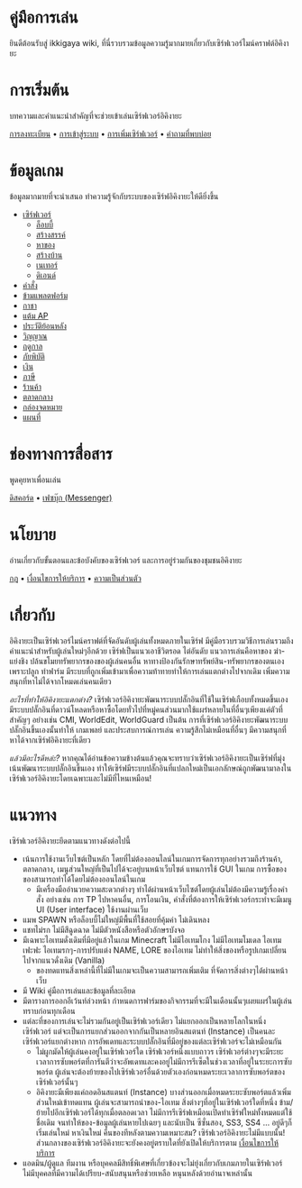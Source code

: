 # คู่มือการเล่น

ยินดีต้อนรับสู่ ikkigaya wiki, ที่นี่รวบรวมข้อมูลความรู้มากมายเกี่ยวกับเซิร์ฟเวอร์ไมน์คราฟต์อิคิงายะ

# การเริ่มต้น

บทความและคำแนะนำสำคัญที่จะช่วยเข้าเล่นเซิร์ฟเวอร์อิคิงายะ

[การลงทะเบียน](/wiki/register) • [การเข้าสู่ระบบ](/wiki/login) • [การเพิ่มเซิร์ฟเวอร์](/wiki/add-server) • [คำถามที่พบบ่อย](/wiki/faq)

# ข้อมูลเกม

ข้อมูลมากมายที่จะนำเสนอ ทำความรู้จักกับระบบของเซิร์ฟอิคิงายะให้ดียิ่งขึ้น

- [เซิร์ฟเวอร์](/wiki/servers)
  - <a href="/wiki/servers/lobby" class="bgc-color-base0C w-120px h-35px pl-5px pr-5px d-flex ai-center jc-space-between td-none br-4px boxs-border-box bgs-cover bgpos-calc-50%+0px-50% tst-all-.12s-ease-in-out hover:bgpos-calc-50%+-20px-50% focus:bgpos-calc-50%+-20px-50% hover:td-none" style=" background-image: url('https://minecraftitemids.com/item/64/cyan_stained_glass_pane.png');"><div class="fs-13px c-color-f8f8f8 ff-base-font">ล็อบบี้</div><div class="w-28px h-28px bgs-cover bgpos-center" style=" background-image: url('https://minecraftitemids.com/item/64/tube_coral.png');"></div></a>
  - <a href="/wiki/servers/creative" class="bgc-color-base0D w-120px h-35px pl-5px pr-5px d-flex ai-center jc-space-between td-none br-4px boxs-border-box bgs-cover bgpos-calc-50%+0px-50% tst-all-.12s-ease-in-out hover:bgpos-calc-50%+-20px-50% focus:bgpos-calc-50%+-20px-50% hover:td-none" style=" background-image: url('https://minecraftitemids.com/item/64/cyan_stained_glass_pane.png');"><div class="fs-13px c-color-f8f8f8 ff-base-font">สร้างสรรค์</div><div class="w-28px h-28px bgs-cover bgpos-center" style=" background-image: url('https://minecraftitemids.com/item/64/water_bucket.png');"></div></a>
  - <a href="/wiki/servers" class="bgc-color-base09 w-120px h-35px pl-5px pr-5px d-flex ai-center jc-space-between td-none br-4px boxs-border-box bgs-cover bgpos-calc-50%+0px-50% tst-all-.12s-ease-in-out hover:bgpos-calc-50%+-20px-50% focus:bgpos-calc-50%+-20px-50% hover:td-none" style=" background-image: url('https://minecraftitemids.com/item/64/orange_stained_glass_pane.png');"><div class="fs-13px c-color-f8f8f8 ff-base-font">หาของ</div><div class="w-28px h-28px bgs-cover bgpos-center" style=" background-image: url('https://minecraftitemids.com/item/64/wheat.png');"></div></a>
  - <a href="/wiki/servers" class="bgc-color-base0F w-120px h-35px pl-5px pr-5px d-flex ai-center jc-space-between td-none br-4px boxs-border-box bgs-cover bgpos-calc-50%+0px-50% tst-all-.12s-ease-in-out hover:bgpos-calc-50%+-20px-50% focus:bgpos-calc-50%+-20px-50% hover:td-none" style=" background-image: url('https://minecraftitemids.com/item/64/orange_stained_glass_pane.png');"><div class="fs-13px c-color-f8f8f8 ff-base-font">สร้างบ้าน</div><div class="w-28px h-28px bgs-cover bgpos-center" style=" background-image: url('https://minecraftitemids.com/item/64/sign.png');"></div></a>
  - <a href="/wiki/servers/nether" class="bgc-color-base08 w-120px h-35px pl-5px pr-5px d-flex ai-center jc-space-between td-none br-4px boxs-border-box bgs-cover bgpos-calc-50%+0px-50% tst-all-.12s-ease-in-out hover:bgpos-calc-50%+-20px-50% focus:bgpos-calc-50%+-20px-50% hover:td-none" style=" background-image: url('https://minecraftitemids.com/item/64/red_stained_glass_pane.png');"><div class="fs-13px c-color-f8f8f8 ff-base-font">เนเทอร์</div><div class="w-28px h-28px bgs-cover bgpos-center" style=" background-image: url('https://minecraftitemids.com/item/64/netherrack.png');"></div></a>
  - <a href="/wiki/servers/the-end" class="bgc-color-base0E w-120px h-35px pl-5px pr-5px d-flex ai-center jc-space-between td-none br-4px boxs-border-box bgs-cover bgpos-calc-50%+0px-50% tst-all-.12s-ease-in-out hover:bgpos-calc-50%+-20px-50% focus:bgpos-calc-50%+-20px-50% hover:td-none" style=" background-image: url('https://minecraftitemids.com/item/64/magenta_stained_glass_pane.png');"><div class="fs-13px c-color-f8f8f8 ff-base-font">ดิเอนด์</div><div class="w-28px h-28px bgs-cover bgpos-center" style=" background-image: url('https://minecraftitemids.com/item/64/end_stone.png');"></div></a>
- [คำสั่ง](/wiki/commands)
- [ข้ามแพลตฟอร์ม](/wiki/cross-platform)
- [กาชา](/wiki/gacha)
- [แต้ม AP](/wiki/actionpoints)
- [ประวัติย้อนหลัง](/wiki/coreprotect)
- [วิญญาณ](/wiki/soul)
- [ฤดูกาล](/wiki/seasons)
- [ภัยพิบัติ](/wiki/disasters)
- [เงิน](/wiki/economy)
- [ภาษี](/wiki/tax)
- [ร้านค้า](/wiki/shop)
- [ตลาดกลาง](/wiki/market)
- [กล่องจดหมาย](/wiki/mail)
- [แผนที่](/wiki/map)

# ช่องทางการสื่อสาร 

พูดคุยหาเพื่อนเล่น

[ดิสคอร์ด](https://discord.gg/4gs67NDgWt) • [เฟซบุ๊ก (Messenger)](https://m.me/j/Abbi8E5ygCxbw1i_/)

# นโยบาย

อ่านเกี่ยวกับขั้นตอนและข้อบังคับของเซิร์ฟเวอร์ และการอยู่ร่วมกันของชุมชนอิคิงายะ

[กฎ](/rules) • [เงื่อนไขการให้บริการ](/terms) • [ความเป็นส่วนตัว](/privacy)

# เกี่ยวกับ

อิคิงายะเป็นเซิร์ฟเวอร์ไมน์คราฟต์ที่จัดอันดับผู้เล่นทั้งหมดภายในเซิร์ฟ มีคู่มือรวบรวมวิธีการเล่นรวมถึงคำแนะนำสำหรับผู้เล่นใหม่ๆอีกด้วย เซิร์ฟเป็นแนวเอาชีวิตรอด ไต่อันดับ แนวการเล่นคือหาของ ฆ่า-แย่งชิง ปล้นขโมยทรัพยากรของของผู้เล่นคนอื่น หาทางป้องกันรักษาทรัพย์สิน-ทรัพยากรของตนเอง เพราะปลูก ทำฟาร์ม มีระบบที่ถูกเพิ่มเข้ามาเพื่อความท้าทายทำให้การเล่นแตกต่างไปจากเดิม เพิ่มความสนุกที่หาไม่ได้จากโหมดเล่นคนเดียว

*อะไรที่ทำให้อิคิงายะแตกต่าง?*
เซิร์ฟเวอร์อิคิงายะพัฒนาระบบปลั๊กอินที่ใช้ในเซิร์ฟเกือบทั้งหมดขึ้นเอง มีระบบปลั๊กอินที่ดาวน์โหลดหรือหาซื้อโดยทั่วไปที่หมู่คนส่วนมากใช้แผร่หลายในที่อื่นๆเพียงแค่ตัวที่สำคัญๆ อย่างเช่น CMI, WorldEdit, WorldGuard เป็นต้น
การที่เซิร์ฟเวอร์อิคิงายะพัฒนาระบบปลั๊กอินขึ้นเองนั้นทำให้ เกมเพลย์ และประสบการณ์การเล่น ความรู้สึกไม่เหมือนที่อื่นๆ มีความสนุกที่หาได้จากเซิร์ฟอิคิงายะที่เดียว

*แล้วมีอะไรดีหล่ะ?*
หากคุณได้อ่านข้อความข้างต้นแล้วคุณจะทราบว่าเซิร์ฟเวอร์อิคิงายะเป็นเซิร์ฟที่มุ่งเน้นพัฒนาระบบปลั๊กอินขึ้นเอง ทำให้เซิร์ฟมีระบบปลั๊กอินที่แปลกใหม่เป็นเอกลักษณ์ถูกพัฒนามาลงในเซิร์ฟเวอร์อิคิงายะโดยเฉพาะและไม่มีที่ไหนเหมือน!

# แนวทาง

เซิร์ฟเวอร์อิคิงายะยึดตามแนวทางดังต่อไปนี้
- เน้นการใช้งานเว็บไซต์เป็นหลัก โดยที่ไม่ต้องออนไลน์ในเกมการจัดการทุกอย่างรวมถึงร้านค้า, ตลาดกลาง, เมนูส่วนใหญ่ที่เป็นไปได้จะอยู่บนหน้าเว็บไซต์ แทนการใช้ GUI ในเกม การซื้อของของสามารถทำได้โดยไม่ต้องออนไลน์ในเกม
   - มีเครื่องมืออำนวยความสะดวกต่างๆ ทำได้ผ่านหน้าเว็บไซต์โดยผู้เล่นไม่ต้องมีความรู้เรื่องคำสั่ง อย่างเช่น การ TP ไปหาคนอื่น, การโอนเงิน, คำสั่งที่ต้องการให้เซิร์ฟเวอร์กระทำจะมีเมนู UI (User interface) ใช้งานผ่านเว็บ
- แมพ SPAWN หรือล็อบบี้ไม่ใหญ่มีพื้นที่ใช้สอยที่คุ้มค่า ไม่เดินหลง
- แชทไม่รก ไม่มีสีฉูดฉาด ไม่มีตัวหนังสือหรือตัวอักษรบังจอ
- มีเฉพาะไอเทมดั่งเดิมที่มีอยู่แล้วในเกม Minecraft ไม่มีไอเทมโกง ไม่มีไอเทมโมเดล ไอเทมเฟะฟะ ไอเทมรกๆ-การปรับแต่ง NAME, LORE ของไอเทม ไม่ทำให้สิ่งของหรือรูปเกมเปลี่ยนไปจากแนวดั่งเดิม (Vanilla)
   - ของทดแทนสิ่งเหล่านี้ที่ไม่มีในเกมจะเป็นความสามารถเพิ่มเติม ที่จัดการสิ่งต่างๆได้ผ่านหน้าเว็บ
- มี Wiki คู่มือการเล่นและข้อมูลที่ละเอียด 
- มีตารางการออกอีเว้นท์ล่วงหน้า กำหนดการฟาร์มของกิจกรรมที่จะมีในเดือนนั้นๆเผยแผร่ในผู้เล่นทราบก่อนทุกเดือน
- แต่ละที่ของการเล่นจะไม่รวมกันอยู่เป็นเซิร์ฟเวอร์เดียว ไม่แยกออกเป็นหลายโลกในหนึ่งเซิร์ฟเวอร์ แต่จะเป็นการแยกส่วนออกจากกันเป็นหลายอินสแตนท์ (Instance) เป็นคนละเซิร์ฟเวอร์แยกต่างหาก การอัพเดทและระบบปลั๊กอินที่มีอยู่ของแต่ละเซิร์ฟเวอร์จะไม่เหมือนกัน
   - ไม่ผูกมัดให้ผู้เล่นคงอยู่ในเซิร์ฟเวอร์ใด เซิร์ฟเวอร์หนึ่งแบบถาวร เซิร์ฟเวอร์ต่างๆจะมีระยะเวลาการซับพอร์ตที่การันตีว่าจะอัพเดทและคงอยู่ไม่มีการรีเซ็ตในช่วงเวลาที่อยู่ในระยะการซับพอร์ต ผู้เล่นจะต้องย้ายของไปเซิร์ฟเวอร์อื่นด้วยตัวเองก่อนหมดระยะเวลาการซับพอร์ตของเซิร์ฟเวอร์นั้นๆ
   - อิคิงายะมีเพียงแค่ถอดอินสแตนท์ (Instance) บางส่วนออกเมื่อหมดระยะซับพอร์ตแล้วเพิ่มส่วนใหม่เข้าทดแทน ผู้เล่นจะสามารถนำของ-ไอเทม สิ่งต่างๆที่อยู่ในเซิร์ฟเวอร์ใดที่หนึ่ง ข้าม/ย้ายไปอีกเซิร์ฟเวอร์ได้ทุกเมื่อตลอดเวลา ไม่มีการรีเซิร์ฟเหมือนเปิดทำเซิร์ฟใหม่ทั้งหมดแต่ใช้ชื่อเดิม จนทำให้ของ-ข้อมูลผู้เล่นหายไปเฉยๆ และนับเป็น ซีซั่นสอง, SS3, SS4 ... อยู่ดีๆก็เริ่มเล่นใหม่ หาเงินใหม่ คืนของทีหลังตามความเหมาะสม? เซิร์ฟเวอร์อิคิงายะไม่มีแบบนั้น! ส่วนกลางของเซิร์ฟเวอร์อิคิงายะจะยังคงอยู่ตราบใดที่ยังเปิดให้บริการตาม [เงื่อนไขการให้บริการ](/terms)
- แอดมิน/ผู้ดูแล ทีมงาน หรือบุคคลมีสิทธิ์พิเศษที่เกี่ยวข้องจะไม่ยุ่งเกี่ยวกับเกมภายในเซิร์ฟเวอร์ ไม่มีบุคคลที่มีความได้เปรียบ-สนับสนุนหรือช่วยเหลือ หนุนหลังด้วยอำนาจเหล่านั้น
